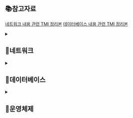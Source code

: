 <h2> 📚참고자료 </h2>

<a href="https://github.com/BACKEND-CS/backend-interview-question/blob/main/TMI/%EB%84%A4%ED%8A%B8%EC%9B%8C%ED%81%AC%20%EC%A7%88%EB%AC%B8%20TMI.md">네트워크 내용 관련 TMI 정리본</a>
<a href="https://github.com/BACKEND-CS/backend-interview-question/edit/main/TMI/%EB%8D%B0%EC%9D%B4%ED%84%B0%EB%B2%A0%EC%9D%B4%EC%8A%A4%20%EC%A7%88%EB%AC%B8%20TMI.md">데이터베이스 내용 관련 TMI 정리본</a>


<details>
  <summary><h2> 📡네트워크 </h2> </summary>
  
  <details>
  <summary> 웹 통신의 큰 흐름: https://www.google.com/ 을 접속할 때 일어나는 일</summary>
  
    1. 입력한 도메인 주소에 해당하는 서버의 IP주소를 알기 위해 첫번째로 캐싱된 데이터가 있는지 확인한다.
    2. 캐싱된 데이터가 없다면 DNS 서버에서 해당 도메인에 매핑되는 IP 주소가 검색될 때까지 반복적 질의 요청을 진행합니다.
    3. 신뢰할수 있는 연결을 위해 TCP 프로토콜을 이용해 3-way handshake 과정을 진행합니다.
    4. 브라우저가 서버에 HTTP/GET 요청을 보내고, 서버는 해당하는 리소스를 응답하면 브라우저는 리소스를 렌더링해서 클라이언트에게 보여줍니다.
    
  </details>
  
  <details>
  <summary> TCP와 UDP의 차이점에 대해서 설명해보세요.</summary>
  
    - TCP
      1. 가상 회선 방식의 연결 지향형 프로토콜(3/4-way handshake)
      2. 전송 순서 보장
      3. 흐름 제어, 혼잡 제어를 통한 데이터 처리 속도, 패킷 수 조절
      4. 높은 신뢰성 보장
      5. 속도 느림
     
    - UDP
      1. 데이터그램 방식의 비연결형 서비스
      2. 전송 순서 미보장
      3. 데이터 수신 여부 미확인
      4. 신뢰성이 낮음
      5. TCP보다 속도 빠름

  </details>
  
  <details>
  <summary> TCP 3, 4 way handshake에 대해서 설명해보세요.</summary>
  
    TCP 3way handshake는 SYN, ACK 패킷을 주고받으며 가상회선을 수립하는 단계입니다. 
    클라이언트는 서버에 요청을 전송할 수 있는지, 서버는 클라이언트에게 응답을 전송할 수 있는지 확인하는 과정입니다. 
    
    TCP 4way handshake는 ACK, FIN 패킷을 주고받으며, TCP연결을 해제하는 단계입니다.
    단, 서버에서 소켓이 닫혔다고 통지해도 클라이언트 측에서는 일정시간 대기하는데, 혹시나 패킷이 나중에 도착할 수 있기 때문입니다.
    
  </details>
  
  <details>
  <summary> HTTP와 HTTPS의 차이점에 대해서 설명해보세요.</summary>
 
    HTTP와 HTTPS 모두 인터넷 상에서 클라이언트와 서버가 자원을 주고 받을 때 쓰는 통신 규약입니다.
    HTTP 암호화되지 않은 텍스트 교환이고, HTTPS는 TLS/SSL 프로토콜을 사용해 데이터를 암호화하여 통신합니다.

  </details>
  
  <details>
  <summary> SSL Handshake에 대해서 설명해보세요.</summary>
  
    1. 클라이언트는 TCP 3-way handshake를 수행한 이후 데이터 전송합니다.
    2. 서버는 SSL 인증서 보냅니다.
    3. 클라이언트는 받은 SSL 인증서를 인증기관에 검증합니다.
    4. 클라이언트는 서버의 공개키를 얻을 수 있습니다.
    5. 클라이언트가 서버의 공개키로 대칭키를 암호화해서 서버에 보냅니다.
    6. 서버는 이를 개인키로 복호화하고 이후 통신은 공유된 대칭키로 암호화되어 통신합니다.

  </details>
  
  <details>
  <summary> HTTP 메서드와 이것이 하는 역할에 대해서 설명해보세요.</summary>
  
    HTTP 메서드는 클라이언트가 서버에 리소스를 요청할 때 사용하는 방법입니다.
    각 메서드는 서버에서 수행하는 특정 동작을 나타냅니다.
    대표적으로, GET/POST/PUT/DELETE가 있습니다.

    HTTP 메서드는 서버에서 어떤 동작을 수행할지를 결정하여 클라이언트와 서버 간에 명확하고 예측 가능한 상호 작용을 가능하게 합니다.

  </details>
  
  <details>
  <summary> RESTful, REST에 관한 설명</summary>
  
    REST는 각 자원에 대하여 자원의 상태에 대한 정보를 주고받는 개발방식을 말합니다.
    서버의 자원을 어떠한 방식으로 접근하도록 해야 하는지를 구체적으롬 명시한 아키텍쳐 스타일입니다.
    
    이 아키텍쳐 원칙을 잘 준수해서 설계했을 때 RESTful하다고 할 수 있습니다.

  </details>

  <details>
  <summary> OSI 7계층과 존재 이유</summary>
    
    OSI 7계층은 네트워크에서 통신이 일어나는 과정을 7단계로 나눈 것을 말합니다.
    
    통신이 일어나는 과정을 단계별로 파악하기 용이합니다.
    문제가 발생했을 때 다른 단계의 장비/소프트웨어를 건드리지 않고 문제가 발생한 단계에서 해결할 수 있습니다.
    
  </details>
  <details>
  <summary> TCP/IP 4계층</summary>
  
    TCP/IP 4계층은 TCP/IP 프로토콜 통신 과정에 초점을 맞춘 모델입니다.
    OSI 7계층에 비해 간소화된 계층 구조로 네트워크 통신의 효율성을 높이고자 하는데 그 목적이 있습니다.

  </details>
  <details>
  <summary> 웹 서버 소프트웨어(Apache, Nginx)는 OSI 7계층 중 어디서 작동하는지 설명해보세요.</summary>
  
    Web Server는 HTTP 프로토콜을 이용하여 HTML 데이터를 클라이언트에게 제공해주는 서버입니다.

    HTTP 프로토콜이란 OSI 7 계층인 응용 계층에 위치한 프로토콜로서 브라우저(클라이언트)와 서버 사이에 정보를 주고 받기 위한 프로토콜로 사용된다. 

    그렇기 때문에 웹 서버 소프트웨어인 Apache, Nginx는 OSI 7계층 중 응용 계층(Application Layer)에서 작동합니다.

  </details>

</details>

<details>
 <summary><h2> 📳데이터베이스 </h2> </summary>

  <details>
  <summary> 데이터베이스에서 인덱스를 사용하는 이유 및 장단점에 대해 설명해주세요.</summary>
     
  </details>
  
  <details>
  <summary> 트랜잭션에 대해서 설명해주세요.</summary>
     
  </details>
  
  <details>
  <summary> ACID에 대해서 설명해주세요.</summary>
     
  </details>
  
  <details>
  <summary> 트랜잭션 격리 수준(Transaction Isolation Levels)에 대해서 설명해주세요.</summary>
     
  </details>
  
  <details>
  <summary> 정규화에 대해서 설명해주세요.</summary>
     
  </details>
  
</details>


 <details>
 <summary><h2> 📳운영체제 </h2> </summary>

  <details>
  <summary> Blocking/Non-blocking & Synchronous/Asynchronous</summary>
      
    - Blocking : 호출된 함수가 자신의 작업을 다 마칠 때까지 제어권을 가지고 있고, 호출한 함수는 호출된 함수가 작업을 마무리할 때까지 기다립니다.
    - Non-blocking : 호출된 함수가 작업을 마치지 않아도 제어권을 호출한 함수에게 바로 넘겨주어 호출한 함수도 자신의 작업을 진행할 수 있습니다.
      
      -> 호출된 함수가 호출한 함수에게 제어권을 넘겨주는 유무의 차이
      
    - Synchronous : 요청 순서에 맞게 하나씩 처리하는 것을 말합니다.
    - Asynchronous : 하나의 요청이 끝나기도 전에, 다른 요청을 동시에 처리할 수 있는 것을 말합니다.
     
     -> 즉, 호출된 함수를 호출한 함수가 신경쓰는지, 호출된 함수 스스로 신경쓰는지를 동기/비동기라고 생각하면 된다.
     
  </details>
 </details>


